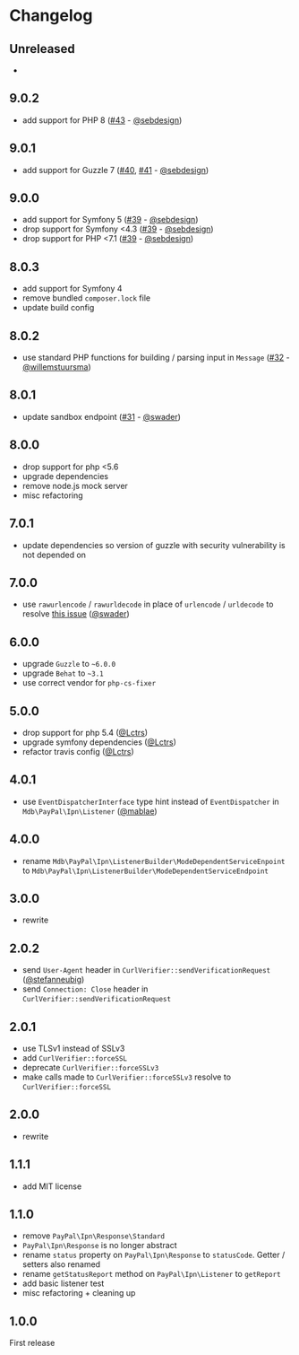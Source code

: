 # Changelog

## Unreleased

- 

## 9.0.2

- add support for PHP 8 ([#43](https://github.com/mike182uk/paypal-ipn-listener/pull/43) - [@sebdesign](https://github.com/sebdesign))

## 9.0.1

- add support for Guzzle 7 ([#40](https://github.com/mike182uk/paypal-ipn-listener/pull/40), [#41](https://github.com/mike182uk/paypal-ipn-listener/pull/41) - [@sebdesign](https://github.com/sebdesign))

## 9.0.0

- add support for Symfony 5 ([#39](https://github.com/mike182uk/paypal-ipn-listener/pull/39) - [@sebdesign](https://github.com/sebdesign))
- drop support for Symfony <4.3 ([#39](https://github.com/mike182uk/paypal-ipn-listener/pull/39) - [@sebdesign](https://github.com/sebdesign))
- drop support for PHP <7.1 ([#39](https://github.com/mike182uk/paypal-ipn-listener/pull/39) - [@sebdesign](https://github.com/sebdesign))

## 8.0.3

- add support for Symfony 4
- remove bundled `composer.lock` file
- update build config

## 8.0.2

- use standard PHP functions for building / parsing input in `Message` ([#32](https://github.com/mike182uk/paypal-ipn-listener/pull/32) - [@willemstuursma](https://github.com/willemstuursma))

## 8.0.1

- update sandbox endpoint ([#31](https://github.com/mike182uk/paypal-ipn-listener/pull/31) - [@swader](https://github.com/Swader))

## 8.0.0

- drop support for php <5.6
- upgrade dependencies
- remove node.js mock server
- misc refactoring

## 7.0.1

- update dependencies so version of guzzle with security vulnerability is not depended on

## 7.0.0

- use `rawurlencode` / `rawurldecode` in place of `urlencode` / `urldecode` to resolve [this issue](https://github.com/paypal/ipn-code-samples/issues/51) ([@swader](https://github.com/Swader))

## 6.0.0

- upgrade `Guzzle` to `~6.0.0`
- upgrade `Behat` to `~3.1`
- use correct vendor for `php-cs-fixer`

## 5.0.0

- drop support for php 5.4 ([@Lctrs](https://github.com/Lctrs))
- upgrade symfony dependencies ([@Lctrs](https://github.com/Lctrs))
- refactor travis config ([@Lctrs](https://github.com/Lctrs))

## 4.0.1

- use `EventDispatcherInterface` type hint instead of `EventDispatcher` in `Mdb\PayPal\Ipn\Listener` ([@mablae](https://github.com/mablae))

## 4.0.0

- rename `Mdb\PayPal\Ipn\ListenerBuilder\ModeDependentServiceEnpoint` to `Mdb\PayPal\Ipn\ListenerBuilder\ModeDependentServiceEndpoint`

## 3.0.0

- rewrite

## 2.0.2

- send `User-Agent` header in `CurlVerifier::sendVerificationRequest` ([@stefanneubig](https://github.com/stefanneubig))
- send `Connection: Close` header in `CurlVerifier::sendVerificationRequest`

## 2.0.1

- use TLSv1 instead of SSLv3
- add `CurlVerifier::forceSSL`
- deprecate `CurlVerifier::forceSSLv3`
- make calls made to `CurlVerifier::forceSSLv3` resolve to `CurlVerifier::forceSSL`

## 2.0.0

- rewrite

## 1.1.1

- add MIT license

## 1.1.0

- remove `PayPal\Ipn\Response\Standard`
- `PayPal\Ipn\Response` is no longer abstract
- rename `status` property on `PayPal\Ipn\Response` to `statusCode`. Getter / setters also renamed
- rename `getStatusReport` method on `PayPal\Ipn\Listener` to `getReport`
- add basic listener test
- misc refactoring + cleaning up

## 1.0.0

First release
